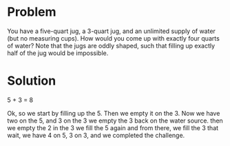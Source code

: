 # Problem

You have a five-quart jug, a 3-quart jug, and an unlimited supply of water (but no measuring cups). How would you come up with exactly four quarts of water? Note that the jugs are oddly shaped, such that filling up exactly half of the jug would be impossible.

# Solution

5 + 3 = 8

Ok, so we start by filling up the 5.
Then we empty it on the 3.
Now we have two on the 5, and 3 on the 3
we empty the 3 back on the water source.
then we empty the 2 in the 3
we fill the 5 again
and from there, we fill the 3
that wait, we have 4 on 5, 3 on 3, and we completed the challenge. 